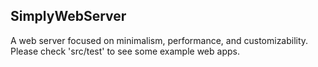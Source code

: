 ## SimplyWebServer
A web server focused on minimalism, performance, and customizability.<br>
Please check 'src/test' to see some example web apps.
